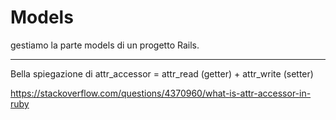 # Models

gestiamo la parte models di un progetto Rails.

---
Bella spiegazione di attr_accessor = attr_read (getter) + attr_write (setter)

https://stackoverflow.com/questions/4370960/what-is-attr-accessor-in-ruby

